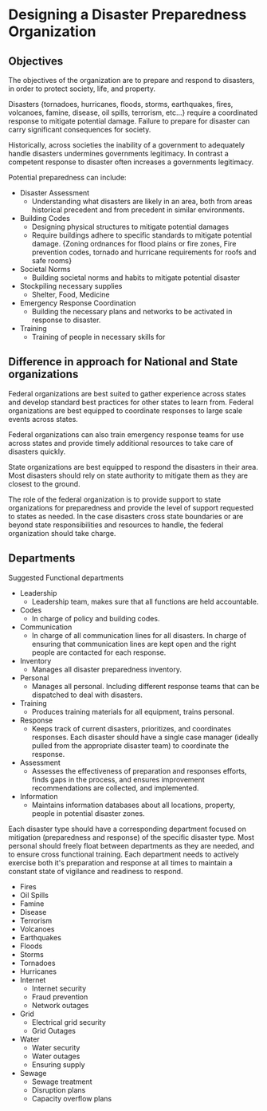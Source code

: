 # Designing a Disaster Preparedness Organization

## Objectives

The objectives of the organization are to prepare and respond to disasters, in order to protect society, life, and property.

Disasters {tornadoes, hurricanes, floods, storms, earthquakes, fires, volcanoes, famine, disease, oil spills, terrorism, etc...} require a coordinated response to mitigate potential damage. Failure to prepare for disaster can carry significant consequences for society.

Historically, across societies the inability of a government to adequately handle disasters undermines governments legitimacy. In contrast a competent response to disaster often increases a governments legitimacy.

Potential preparedness can include:

- Disaster Assessment
    - Understanding what disasters are likely in an area, both from areas historical precedent and from precedent in similar environments.
- Building Codes
    - Designing physical structures to mitigate potential damages
    - Require buildings adhere to specific standards to mitigate potential damage. {Zoning ordnances for flood plains or fire zones, Fire prevention codes, tornado and hurricane requirements for roofs and safe rooms}
- Societal Norms
    - Building societal norms and habits to mitigate potential disaster
- Stockpiling necessary supplies
    - Shelter, Food, Medicine
- Emergency Response Coordination
    - Building the necessary plans and networks to be activated in response to disaster.
- Training
    - Training of people in necessary skills for

## Difference in approach for National and State organizations

Federal organizations are best suited to gather experience across states and develop standard best practices for other states to learn from. Federal organizations are best equipped to coordinate responses to large scale events across states.

Federal organizations can also train emergency response teams for use across states and provide timely additional resources to take care of disasters quickly.

State organizations are best equipped to respond the disasters in their area. Most disasters should rely on state authority to mitigate them as they are closest to the ground.

The role of the federal organization is to provide support to state organizations for preparedness and provide the level of support requested to states as needed. In the case disasters cross state boundaries or are beyond state responsibilities and resources to handle, the federal organization should take charge.


## Departments

Suggested Functional departments

- Leadership
    - Leadership team, makes sure that all functions are held accountable.
- Codes
    - In charge of policy and building codes.
- Communication
    - In charge of all communication lines for all disasters. In charge of ensuring that communication lines are kept open and the right people are contacted for each response.
- Inventory
    - Manages all disaster preparedness inventory.
- Personal
    - Manages all personal. Including different response teams that can be dispatched to deal with disasters.
- Training
    - Produces training materials for all equipment, trains personal.
- Response
    - Keeps track of current disasters, prioritizes, and coordinates responses. Each disaster should have a single case manager (ideally pulled from the appropriate disaster team) to coordinate the response.
- Assessment
    - Assesses the effectiveness of preparation and responses efforts, finds gaps in the process, and ensures improvement recommendations are collected, and implemented.
- Information
    - Maintains information databases about all locations, property, people in potential disaster zones.

Each disaster type should have a corresponding department focused on mitigation (preparedness and response) of the specific disaster type. Most personal should freely float between departments as they are needed, and to ensure cross functional training. Each department needs to actively exercise both it's preparation and response at all times to maintain a constant state of vigilance and readiness to respond.

- Fires
- Oil Spills
- Famine
- Disease
- Terrorism
- Volcanoes
- Earthquakes
- Floods
- Storms
- Tornadoes
- Hurricanes
- Internet
    - Internet security
    - Fraud prevention
    - Network outages
- Grid
    - Electrical grid security
    - Grid Outages
- Water
    - Water security
    - Water outages
    - Ensuring supply
- Sewage
    - Sewage treatment
    - Disruption plans
    - Capacity overflow plans